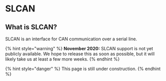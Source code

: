 # SLCAN

## What is SLCAN?

SLCAN is an interface for CAN communication over a serial line.

{% hint style="warning" %}
**November 2020:** SLCAN support is not yet publicly available. We hope to release this as soon as possible, but it will likely take us at least a few more weeks.
{% endhint %}

{% hint style="danger" %}
This page is still under construction.
{% endhint %}

